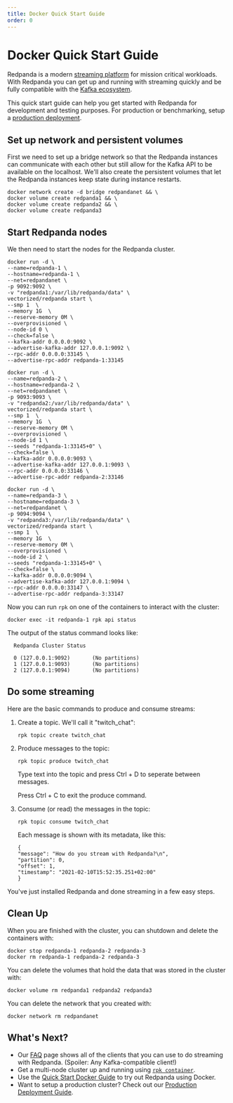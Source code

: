 ```yaml
---
title: Docker Quick Start Guide
order: 0
---
```

# Docker Quick Start Guide

Redpanda is a modern [streaming platform](/blog/intelligent-data-api/) for mission critical workloads.
With Redpanda you can get up and running with streaming quickly
and be fully compatible with the [Kafka ecosystem](https://cwiki.apache.org/confluence/display/KAFKA/Ecosystem).

This quick start guide can help you get started with Redpanda for development and testing purposes.
For production or benchmarking, setup a [production deployment](./production-deployment).

## Set up network and persistent volumes

First we need to set up a bridge network so that the Redpanda instances can communicate with each other
but still allow for the Kafka API to be available on the localhost.
We'll also create the persistent volumes that let the Redpanda instances keep state during instance restarts.

```
docker network create -d bridge redpandanet && \
docker volume create redpanda1 && \
docker volume create redpanda2 && \
docker volume create redpanda3
```

## Start Redpanda nodes

We then need to start the nodes for the Redpanda cluster.

```
docker run -d \
--name=redpanda-1 \
--hostname=redpanda-1 \
--net=redpandanet \
-p 9092:9092 \
-v "redpanda1:/var/lib/redpanda/data" \
vectorized/redpanda start \
--smp 1  \
--memory 1G  \
--reserve-memory 0M \
--overprovisioned \
--node-id 0 \
--check=false \
--kafka-addr 0.0.0.0:9092 \
--advertise-kafka-addr 127.0.0.1:9092 \
--rpc-addr 0.0.0.0:33145 \
--advertise-rpc-addr redpanda-1:33145

docker run -d \
--name=redpanda-2 \
--hostname=redpanda-2 \
--net=redpandanet \
-p 9093:9093 \
-v "redpanda2:/var/lib/redpanda/data" \
vectorized/redpanda start \
--smp 1  \
--memory 1G  \
--reserve-memory 0M \
--overprovisioned \
--node-id 1 \
--seeds "redpanda-1:33145+0" \
--check=false \
--kafka-addr 0.0.0.0:9093 \
--advertise-kafka-addr 127.0.0.1:9093 \
--rpc-addr 0.0.0.0:33146 \
--advertise-rpc-addr redpanda-2:33146

docker run -d \
--name=redpanda-3 \
--hostname=redpanda-3 \
--net=redpandanet \
-p 9094:9094 \
-v "redpanda3:/var/lib/redpanda/data" \
vectorized/redpanda start \
--smp 1  \
--memory 1G  \
--reserve-memory 0M \
--overprovisioned \
--node-id 2 \
--seeds "redpanda-1:33145+0" \
--check=false \
--kafka-addr 0.0.0.0:9094 \
--advertise-kafka-addr 127.0.0.1:9094 \
--rpc-addr 0.0.0.0:33147 \
--advertise-rpc-addr redpanda-3:33147
```

Now you can run `rpk` on one of the containers to interact with the cluster:

```
docker exec -it redpanda-1 rpk api status
```

The output of the status command looks like:

```
  Redpanda Cluster Status

  0 (127.0.0.1:9092)       (No partitions)
  1 (127.0.0.1:9093)       (No partitions)
  2 (127.0.0.1:9094)       (No partitions)
```

## Do some streaming

Here are the basic commands to produce and consume streams:

1. Create a topic. We'll call it "twitch_chat":

    ```
    rpk topic create twitch_chat
    ```

1. Produce messages to the topic:

    ```
    rpk topic produce twitch_chat
    ```

    Type text into the topic and press Ctrl + D to seperate between messages.

    Press Ctrl + C to exit the produce command.

1. Consume (or read) the messages in the topic:

    ```
    rpk topic consume twitch_chat
    ```
    
    Each message is shown with its metadata, like this:
    
    ```
    {
    "message": "How do you stream with Redpanda?\n",
    "partition": 0,
    "offset": 1,
    "timestamp": "2021-02-10T15:52:35.251+02:00"
    }
    ```

You've just installed Redpanda and done streaming in a few easy steps. 

## Clean Up

When you are finished with the cluster, you can shutdown and delete the containers with:

```
docker stop redpanda-1 redpanda-2 redpanda-3
docker rm redpanda-1 redpanda-2 redpanda-3
```

You can delete the volumes that hold the data that was stored in the cluster with:

```
docker volume rm redpanda1 redpanda2 redpanda3
```

You can delete the network that you created with:

```
docker network rm redpandanet
```

## What's Next?

- Our [FAQ](./faq) page shows all of the clients that you can use to do streaming with Redpanda.
    (Spoiler: Any Kafka-compatible client!)
- Get a multi-node cluster up and running using [`rpk container`](./guide-rpk-container).
- Use the [Quick Start Docker Guide](./quick-start-docker) to try out Redpanda using Docker.
- Want to setup a production cluster? Check out our [Production Deployment Guide](./production-deployment).
